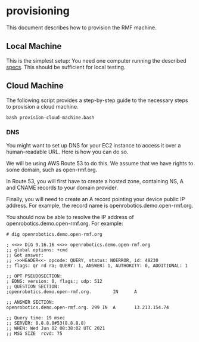 # provisioning
This document describes how to provision the RMF machine. 

## Local Machine
This is the simplest setup: You need one computer running the described [specs](/README.md#Infrastructure-Requirements). This should be sufficient for local testing.

## Cloud Machine
The following script provides a step-by-step guide to the necessary steps to provision a cloud machine.
```
bash provision-cloud-machine.bash
```

### DNS
You might want to set up DNS for your EC2 instance to access it over a human-readable URL. Here is how you can do so.

We will be using AWS Route 53 to do this. We assume that we have rights to some domain, such as open-rmf.org.

In Route 53, you will first have to create a hosted zone, containing NS, A and CNAME records to your domain provider.

Finally, you will need to create an A record pointing your device public IP address. For example, the record name is openrobotics.demo.open-rmf.org.

You should now be able to resolve the IP address of openrobotics.demo.open-rmf.org. For example:

```
# dig openrobotics.demo.open-rmf.org

; <<>> DiG 9.16.16 <<>> openrobotics.demo.open-rmf.org
;; global options: +cmd
;; Got answer:
;; ->>HEADER<<- opcode: QUERY, status: NOERROR, id: 48230
;; flags: qr rd ra; QUERY: 1, ANSWER: 1, AUTHORITY: 0, ADDITIONAL: 1

;; OPT PSEUDOSECTION:
; EDNS: version: 0, flags:; udp: 512
;; QUESTION SECTION:
;openrobotics.demo.open-rmf.org.        IN      A

;; ANSWER SECTION:
openrobotics.demo.open-rmf.org. 299 IN  A       13.213.154.74

;; Query time: 19 msec
;; SERVER: 8.8.8.8#53(8.8.8.8)
;; WHEN: Wed Jun 02 08:38:02 UTC 2021
;; MSG SIZE  rcvd: 75
```
